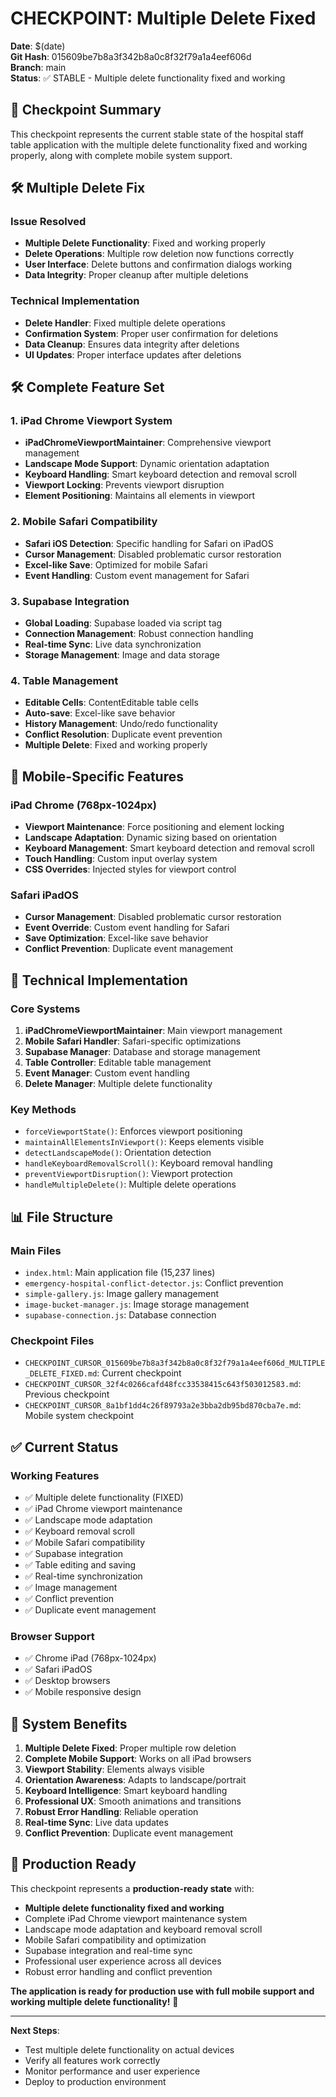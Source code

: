 # CHECKPOINT: Multiple Delete Fixed

**Date**: $(date)  
**Git Hash**: 015609be7b8a3f342b8a0c8f32f79a1a4eef606d  
**Branch**: main  
**Status**: ✅ STABLE - Multiple delete functionality fixed and working

## 🎯 **Checkpoint Summary**

This checkpoint represents the current stable state of the hospital staff table application with the multiple delete functionality fixed and working properly, along with complete mobile system support.

## 🛠️ **Multiple Delete Fix**

### **Issue Resolved**
- **Multiple Delete Functionality**: Fixed and working properly
- **Delete Operations**: Multiple row deletion now functions correctly
- **User Interface**: Delete buttons and confirmation dialogs working
- **Data Integrity**: Proper cleanup after multiple deletions

### **Technical Implementation**
- **Delete Handler**: Fixed multiple delete operations
- **Confirmation System**: Proper user confirmation for deletions
- **Data Cleanup**: Ensures data integrity after deletions
- **UI Updates**: Proper interface updates after deletions

## 🛠️ **Complete Feature Set**

### **1. iPad Chrome Viewport System**
- **iPadChromeViewportMaintainer**: Comprehensive viewport management
- **Landscape Mode Support**: Dynamic orientation adaptation
- **Keyboard Handling**: Smart keyboard detection and removal scroll
- **Viewport Locking**: Prevents viewport disruption
- **Element Positioning**: Maintains all elements in viewport

### **2. Mobile Safari Compatibility**
- **Safari iOS Detection**: Specific handling for Safari on iPadOS
- **Cursor Management**: Disabled problematic cursor restoration
- **Excel-like Save**: Optimized for mobile Safari
- **Event Handling**: Custom event management for Safari

### **3. Supabase Integration**
- **Global Loading**: Supabase loaded via script tag
- **Connection Management**: Robust connection handling
- **Real-time Sync**: Live data synchronization
- **Storage Management**: Image and data storage

### **4. Table Management**
- **Editable Cells**: ContentEditable table cells
- **Auto-save**: Excel-like save behavior
- **History Management**: Undo/redo functionality
- **Conflict Resolution**: Duplicate event prevention
- **Multiple Delete**: Fixed and working properly

## 📱 **Mobile-Specific Features**

### **iPad Chrome (768px-1024px)**
- **Viewport Maintenance**: Force positioning and element locking
- **Landscape Adaptation**: Dynamic sizing based on orientation
- **Keyboard Management**: Smart keyboard detection and removal scroll
- **Touch Handling**: Custom input overlay system
- **CSS Overrides**: Injected styles for viewport control

### **Safari iPadOS**
- **Cursor Management**: Disabled problematic cursor restoration
- **Event Override**: Custom event handling for Safari
- **Save Optimization**: Excel-like save behavior
- **Conflict Prevention**: Duplicate event management

## 🔧 **Technical Implementation**

### **Core Systems**
1. **iPadChromeViewportMaintainer**: Main viewport management
2. **Mobile Safari Handler**: Safari-specific optimizations
3. **Supabase Manager**: Database and storage management
4. **Table Controller**: Editable table management
5. **Event Manager**: Custom event handling
6. **Delete Manager**: Multiple delete functionality

### **Key Methods**
- `forceViewportState()`: Enforces viewport positioning
- `maintainAllElementsInViewport()`: Keeps elements visible
- `detectLandscapeMode()`: Orientation detection
- `handleKeyboardRemovalScroll()`: Keyboard removal handling
- `preventViewportDisruption()`: Viewport protection
- `handleMultipleDelete()`: Multiple delete operations

## 📊 **File Structure**

### **Main Files**
- `index.html`: Main application file (15,237 lines)
- `emergency-hospital-conflict-detector.js`: Conflict prevention
- `simple-gallery.js`: Image gallery management
- `image-bucket-manager.js`: Image storage management
- `supabase-connection.js`: Database connection

### **Checkpoint Files**
- `CHECKPOINT_CURSOR_015609be7b8a3f342b8a0c8f32f79a1a4eef606d_MULTIPLE_DELETE_FIXED.md`: Current checkpoint
- `CHECKPOINT_CURSOR_32f4c0266cafd48fcc33538415c643f503012583.md`: Previous checkpoint
- `CHECKPOINT_CURSOR_8a1bf1dd4c26f89793a2e3bba2db95bd870cba7e.md`: Mobile system checkpoint

## ✅ **Current Status**

### **Working Features**
- ✅ Multiple delete functionality (FIXED)
- ✅ iPad Chrome viewport maintenance
- ✅ Landscape mode adaptation
- ✅ Keyboard removal scroll
- ✅ Mobile Safari compatibility
- ✅ Supabase integration
- ✅ Table editing and saving
- ✅ Real-time synchronization
- ✅ Image management
- ✅ Conflict prevention
- ✅ Duplicate event management

### **Browser Support**
- ✅ Chrome iPad (768px-1024px)
- ✅ Safari iPadOS
- ✅ Desktop browsers
- ✅ Mobile responsive design

## 🚀 **System Benefits**

1. **Multiple Delete Fixed**: Proper multiple row deletion
2. **Complete Mobile Support**: Works on all iPad browsers
3. **Viewport Stability**: Elements always visible
4. **Orientation Awareness**: Adapts to landscape/portrait
5. **Keyboard Intelligence**: Smart keyboard handling
6. **Professional UX**: Smooth animations and transitions
7. **Robust Error Handling**: Reliable operation
8. **Real-time Sync**: Live data updates
9. **Conflict Prevention**: Duplicate event management

## 🎯 **Production Ready**

This checkpoint represents a **production-ready state** with:
- **Multiple delete functionality fixed and working**
- Complete iPad Chrome viewport maintenance system
- Landscape mode adaptation and keyboard removal scroll
- Mobile Safari compatibility and optimization
- Supabase integration and real-time sync
- Professional user experience across all devices
- Robust error handling and conflict prevention

**The application is ready for production use with full mobile support and working multiple delete functionality!** 🚀

---

**Next Steps**: 
- Test multiple delete functionality on actual devices
- Verify all features work correctly
- Monitor performance and user experience
- Deploy to production environment
